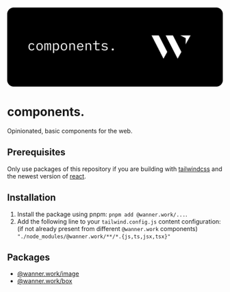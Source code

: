 ![components.](docs/lead.svg)

# components.

Opinionated, basic components for the web.

## Prerequisites

Only use packages of this repository if you are building with [tailwindcss](https://tailwindcss.com/) and the newest version
of [react](https://react.dev/).

## Installation

1. Install the package using pnpm: `pnpm add @wanner.work/...`.
2. Add the following line to your `tailwind.config.js` content configuration: (if not already present from
   different `@wanner.work` components) `"./node_modules/@wanner.work/**/*.{js,ts,jsx,tsx}"`

## Packages

- [@wanner.work/image](packages/image/README.md)
- [@wanner.work/box](packages/box/README.md)
